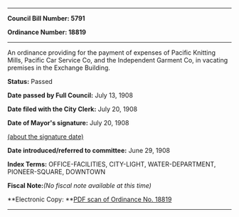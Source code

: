 

********

**Council Bill Number: 5791**
   
**Ordinance Number: 18819**
********

 An ordinance providing for the payment of expenses of Pacific Knitting Mills, Pacific Car Service Co, and the Independent Garment Co, in vacating premises in the Exchange Building.

**Status:** Passed
   
**Date passed by Full Council:** July 13, 1908
   
**Date filed with the City Clerk:** July 20, 1908
   
**Date of Mayor's signature:** July 20, 1908
   
[(about the signature date)](/~public/approvaldate.htm)
   
   
   
**Date introduced/referred to committee:** June 29, 1908
   
   
**Index Terms:** OFFICE-FACILITIES, CITY-LIGHT, WATER-DEPARTMENT, PIONEER-SQUARE, DOWNTOWN

**Fiscal Note:**_(No fiscal note available at this time)_

**Electronic Copy: **[PDF scan of Ordinance No. 18819](/~archives/Ordinances/Ord_18819.pdf)

********

